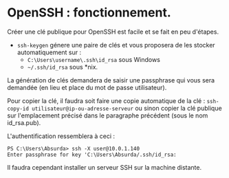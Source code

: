 # OpenSSH : fonctionnement.
Créer une clé publique pour OpenSSH est facile et se fait en peu d'étapes.

* `ssh-keygen` génere une paire de clés et vous proposera de les stocker automatiquement sur :
  * `C:\Users\username\.ssh\id_rsa` sous Windows
  * `~/.ssh/id_rsa` sous \*nix.

La génération de clés demandera de saisir une passphrase qui vous sera demandée (en lieu et place du mot de passe utilisateur).

Pour copier la clé, il faudra soit faire une copie automatique de la clé : `ssh-copy-id utilisateur@ip-ou-adresse-serveur` ou sinon copier la clé publique sur l'emplacement précisé dans le paragraphe précédent (sous le nom id_rsa.pub).

L'authentification ressemblera à ceci :

`PS C:\Users\Absurda> ssh -X user@10.0.1.140`  
`Enter passphrase for key 'C:\Users\Absurda/.ssh/id_rsa:`


Il faudra cependant installer un serveur SSH sur la machine distante.
